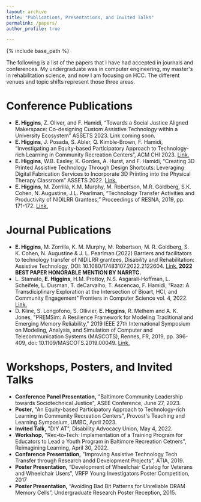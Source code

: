 ```yaml
---
layout: archive
title: "Publications, Presentations, and Invited Talks"
permalink: /papers/
author_profile: true

---
```


{% include base_path %}

The following is a list of the papers that I have had accepted in journals and conferences. My undergraduate was in computer engineering, my master's in rehabilitation science, and now I am focusing on HCC. The different venues and topic shifts represent those three areas. 

Conference Publications
======
<ul>
  <li><b>E. Higgins</b>, Z. Oliver, and F. Hamidi, “Towards a Social Justice Aligned Makerspace: Co-designing Custom Assistive Technology within a University Ecosystem” ASSETS 2023. Link coming soon.
  </li>
  <li><b>E. Higgins</b>, J. Posada, S. Abler, Q. Kimble-Brown, F. Hamidi, “Investigating an Equity-based Participatory Approach to Technology-rich Learning in Community Recreation Centers”, ACM CHI 2023. <a target="_blank" href="https://dl.acm.org/doi/abs/10.1145/3517428.3544816](https://dl.acm.org/doi/abs/10.1145/3544548.3581567">Link.</a>
  </li>
  <li><b>E. Higgins</b>, W.B. Easley, K. Gordes, A. Hurst, and F. Hamidi, “Creating 3D Printed Assistive Technology Through Design Shortcuts: Leveraging Digital Fabrication Services to Incorporate 3D Printing into the Physical Therapy Classroom” ASSETS 2022. <a target="_blank" href="https://dl.acm.org/doi/abs/10.1145/3517428.3544816">Link.</a>
  </li>
  <li><b>E. Higgins</b>, M. Zorrilla, K.M. Murphy, M. Robertson, M.R. Goldberg, S.K. Cohen, N. Augustine, J.L. Pearlman, “Technology Transfer Activities and Productivity of NIDILRR Grantees,” Proceedings of RESNA, 2019, pp. 171-172. <a target="_blank" href="https://www.resna.org/sites/default/files/conference/2020/StudentScientificPapers/Outcomes/90Higgins.html">Link.</a>
  </li>
 </ul>
 
 Journal Publications
======
<ul>
  <li><b>E. Higgins</b>, M. Zorrilla, K. M. Murphy, M. Robertson, M. R. Goldberg, S. K. Cohen, N. Augustine & J. L. Pearlman (2022) Barriers and facilitators to technology transfer of NIDILRR grantees, Disability and Rehabilitation: Assistive Technology, DOI: 10.1080/17483107.2022.2122604. <a target="_blank" href="https://pubmed.ncbi.nlm.nih.gov/36136917/">Link.</a><b> 2022 BEST PAPER HONORABLE MENTION BY NARRTC.</b>
  </li>
  <li>L. Stamato, <b>E. Higgins</b>, H.M. Prottoy, N.S. Asgarali-Hoffman, L. Scheifele, L. Dusman, T. deCarvalho, T. Ascencao, F. Hamidi, “Raaz: A Transdiciplinary Exploration at the Intersection of Bioart, HCI, and Community Engagement” Frontiers in Computer Science vol. 4, 2022. <a target="_blank" href="https://www.frontiersin.org/articles/10.3389/fcomp.2022.830959/full">Link.</a>
  </li>
  <li>D. Kline, S. Longofono, S. Ollivier, <b>E. Higgins</b>, R. Melhem and A. K. Jones, "PREMSim: A Resilience Framework for Modeling Traditional and Emerging Memory Reliability," 2019 IEEE 27th International Symposium on Modeling, Analysis, and Simulation of Computer and Telecommunication Systems (MASCOTS), Rennes, FR, 2019, pp. 396-409, doi: 10.1109/MASCOTS.2019.00049. <a target="_blank" href="https://ieeexplore.ieee.org/document/8843253">Link.</a>
  </li>
 </ul>
 
  Workshops, Posters, and Invited Talks
======
<ul>
  <li><b>Conference Panel Presentation,</b> "Baltimore Community Leadership towards Sociotechnical Justice", ASEE Conference, June 27, 2023.
  </li>
  <li><b>Poster,</b> "An Equity-based Participatory Approach to Technology-rich Learning in Community Recreation Centers", Provost's Teaching and Learning Symposium, UMBC, April 2023.
  </li>
  <li><b>Invited Talk,</b> "DIY AT", Disability Advocacy Union, May 4, 2022.
  </li>
  <li><b>Workshop,</b> "Rec-to-Tech: Implementation of a Training Program for Educators to Lead a Youth Program in Baltimore Recreation Cetners", Reimagining Learning, April 30, 2022.
  </li>
  <li><b>Conference Presentation,</b> "Improving Assistive Technology Tech Transfer through Research andd Development Projects", ATIA, 2019.
  </li>
  <li><b>Poster Presentation,</b> “Development of Wheelchair Catalog for Veterans and Wheelchair Users", VRFP Young Investigators Poster Competition, 2017
  </li>
  <li><b>Poster Presentation,</b> “Avoiding Bad Bit Patterns for Unreliable DRAM Memory Cells”, Undergraduate Research Poster Reception, 2015.
  </li>
 </ul>
